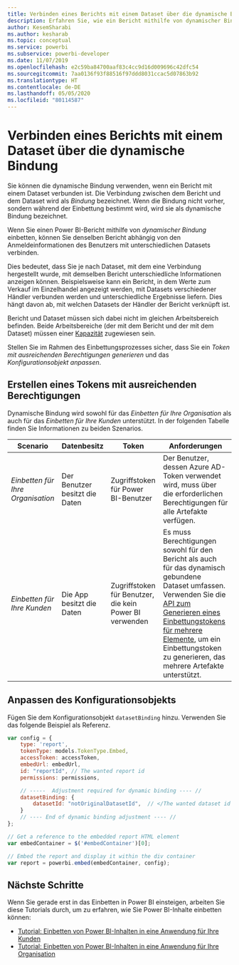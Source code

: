 ```yaml
---
title: Verbinden eines Berichts mit einem Dataset über die dynamische Bindung
description: Erfahren Sie, wie ein Bericht mithilfe von dynamischer Bindung eingebettet wird.
author: KesemSharabi
ms.author: kesharab
ms.topic: conceptual
ms.service: powerbi
ms.subservice: powerbi-developer
ms.date: 11/07/2019
ms.openlocfilehash: e2c59ba84700aaf83c4cc9d16d009696c42dfc54
ms.sourcegitcommit: 7aa0136f93f88516f97ddd8031ccac5d07863b92
ms.translationtype: HT
ms.contentlocale: de-DE
ms.lasthandoff: 05/05/2020
ms.locfileid: "80114587"
---
```

# <a name="connect-a-report-to-a-dataset-using-dynamic-binding"></a>Verbinden eines Berichts mit einem Dataset über die dynamische Bindung 

Sie können die dynamische Bindung verwenden, wenn ein Bericht mit einem Dataset verbunden ist. Die Verbindung zwischen dem Bericht und dem Dataset wird als *Bindung* bezeichnet. Wenn die Bindung nicht vorher, sondern während der Einbettung bestimmt wird, wird sie als dynamische Bindung bezeichnet.

Wenn Sie einen Power BI-Bericht mithilfe von *dynamischer Bindung* einbetten, können Sie denselben Bericht abhängig von den Anmeldeinformationen des Benutzers mit unterschiedlichen Datasets verbinden.

Dies bedeutet, dass Sie je nach Dataset, mit dem eine Verbindung hergestellt wurde, mit demselben Bericht unterschiedliche Informationen anzeigen können. Beispielsweise kann ein Bericht, in dem Werte zum Verkauf im Einzelhandel angezeigt werden, mit Datasets verschiedener Händler verbunden werden und unterschiedliche Ergebnisse liefern. Dies hängt davon ab, mit welchen Datasets der Händler der Bericht verknüpft ist.

Bericht und Dataset müssen sich dabei nicht im gleichen Arbeitsbereich befinden. Beide Arbeitsbereiche (der mit dem Bericht und der mit dem Dataset) müssen einer [Kapazität](azure-pbie-create-capacity.md) zugewiesen sein.

Stellen Sie im Rahmen des Einbettungsprozesses sicher, dass Sie ein *Token mit ausreichenden Berechtigungen generieren* und das *Konfigurationsobjekt anpassen*.

## <a name="generating-a-token-with-sufficient-permissions"></a>Erstellen eines Tokens mit ausreichenden Berechtigungen

Dynamische Bindung wird sowohl für das *Einbetten für Ihre Organisation* als auch für das *Einbetten für Ihre Kunden* unterstützt. In der folgenden Tabelle finden Sie Informationen zu beiden Szenarios.

|Scenario  |Datenbesitz  |Token  |Anforderungen  |
|---------|---------|---------|---------|
|*Einbetten für Ihre Organisation*    |Der Benutzer besitzt die Daten         |Zugriffstoken für Power BI-Benutzer         |Der Benutzer, dessen Azure AD-Token verwendet wird, muss über die erforderlichen Berechtigungen für alle Artefakte verfügen.         |
|*Einbetten für Ihre Kunden*     |Die App besitzt die Daten         |Zugriffstoken für Benutzer, die kein Power BI verwenden         |Es muss Berechtigungen sowohl für den Bericht als auch für das dynamisch gebundene Dataset umfassen. Verwenden Sie die [API zum Generieren eines Einbettungstokens für mehrere Elemente](embed-sample-for-customers.md#multiEmbedToken), um ein Einbettungstoken zu generieren, das mehrere Artefakte unterstützt.         |

## <a name="adjusting-the-config-object"></a>Anpassen des Konfigurationsobjekts
Fügen Sie dem Konfigurationsobjekt `datasetBinding` hinzu. Verwenden Sie das folgende Beispiel als Referenz.

```javascript
var config = {
    type: 'report',
    tokenType: models.TokenType.Embed,
    accessToken: accessToken,
    embedUrl: embedUrl,
    id: "reportId", // The wanted report id
    permissions: permissions,

    // -----  Adjustment required for dynamic binding ---- //
    datasetBinding: {
        datasetId: "notOriginalDatasetId",  // </The wanted dataset id
    }
    // ---- End of dynamic binding adjustment ---- //
};

// Get a reference to the embedded report HTML element
var embedContainer = $('#embedContainer')[0];

// Embed the report and display it within the div container
var report = powerbi.embed(embedContainer, config);
```

## <a name="next-steps"></a>Nächste Schritte

Wenn Sie gerade erst in das Einbetten in Power BI einsteigen, arbeiten Sie diese Tutorials durch, um zu erfahren, wie Sie Power BI-Inhalte einbetten können:
* [Tutorial: Einbetten von Power BI-Inhalten in eine Anwendung für Ihre Kunden](embed-sample-for-customers.md)
* [Tutorial: Einbetten von Power BI-Inhalten in eine Anwendung für Ihre Organisation](embed-sample-for-your-organization.md)